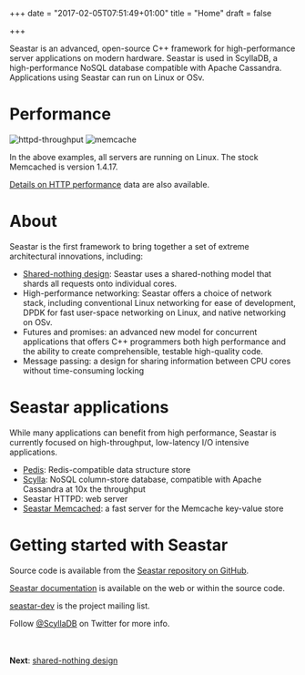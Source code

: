 +++
date = "2017-02-05T07:51:49+01:00"
title = "Home"
draft = false

+++


Seastar is an advanced, open-source C++ framework for high-performance server applications on modern hardware. Seastar is used in ScyllaDB, a high-performance NoSQL database compatible with Apache Cassandra. Applications using Seastar can run on Linux or OSv.

# Performance
![httpd-throughput](/seastar/seastar-httpd-throughput.png)
![memcache](/seastar/seastar-memcache.png)

In the above examples, all servers are running on Linux. The stock Memcached is version 1.4.17.

[Details on HTTP performance](http://www.seastar-project.org/http-performance/) data are also available.

# About

Seastar is the first framework to bring together a set of extreme architectural innovations, including:

* [Shared-nothing design](/seastar/shared-nothing.md): Seastar uses a shared-nothing model that shards all requests onto individual cores.
* High-performance networking: Seastar offers a choice of network stack, including conventional Linux networking for ease of development, DPDK for fast user-space networking on Linux, and native networking on OSv.
* Futures and promises: an advanced new model for concurrent applications that offers C++ programmers both high performance and the ability to create comprehensible, testable high-quality code.
* Message passing: a design for sharing information between CPU cores without time-consuming locking

# Seastar applications
While many applications can benefit from high performance, Seastar is currently focused on high-throughput, low-latency I/O intensive applications.

* [Pedis](https://github.com/fastio/pedis): Redis-compatible data structure store
* [Scylla](http://www.scylladb.com/): NoSQL column-store database, compatible with Apache Cassandra at 10x the throughput
* Seastar HTTPD: web server
* [Seastar Memcached](http://www.seastar-project.org/memcached/): a fast server for the Memcache key-value store

# Getting started with Seastar

Source code is available from the [Seastar repository on GitHub](https://github.com/scylladb/seastar).

[Seastar documentation](http://docs.seastar-project.org/) is available on the web or within the source code.

[seastar-dev](https://groups.google.com/forum/?hl=en#!forum/seastar-dev) is the project mailing list.

Follow [@ScyllaDB](https://twitter.com/ScyllaDB) on Twitter for more info.

<br><br>
**Next**: [shared-nothing design](/seastar/shared-nothing)
<br><br>
